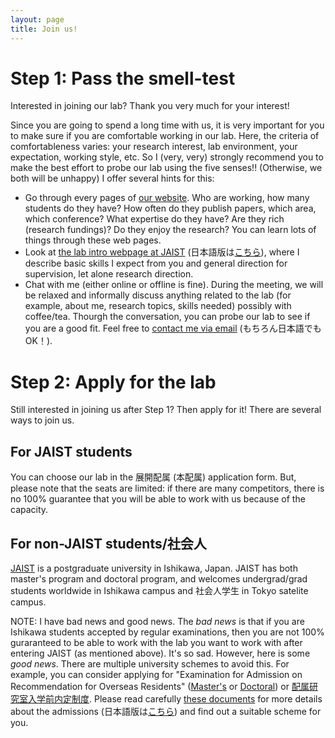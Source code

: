```yaml
---
layout: page
title: Join us!
---
```


# Step 1: Pass the smell-test

Interested in joining our lab? Thank you very much for your interest!

Since you are going to spend a long time with us, it is very important for you to make sure if you are comfortable working in our lab.
Here, the criteria of comfortableness varies: your research interest, lab environment, your expectation, working style, etc.
So I (very, very) strongly recommend you to make the best effort to probe our lab using the five senses!! (Otherwise, we both will be unhappy)
I offer several hints for this:

- Go through every pages of [our website](https://rebelsnlu-jaist.github.io/). Who are working, how many students do they have? How often do they publish papers, which area, which conference? What expertise do they have? Are they rich (research fundings)? Do they enjoy the research? You can learn lots of things through these web pages.
- Look at [the lab intro webpage at JAIST](https://www.jaist.ac.jp/english/laboratory/cs/inoue.html) (日本語版は[こちら](https://www.jaist.ac.jp/laboratory/cs/inoue.html)), where I describe basic skills I expect from you and general direction for supervision, let alone research direction.
- Chat with me (either online or offline is fine). During the meeting, we will be relaxed and informally discuss anything related to the lab (for example, about me, research topics, skills needed) possibly with coffee/tea.
Thourgh the conversation, you can probe our lab to see if you are a good fit. Feel free to [contact me via email](https://rebelsnlu-jaist.github.io/contact.html) (もちろん日本語でもOK！). 


# Step 2: Apply for the lab

Still interested in joining us after Step 1? Then apply for it! There are several ways to join us.


## For JAIST students

You can choose our lab in the 展開配属 (本配属) application form.
But, please note that the seats are limited: if there are many competitors, there is no 100% guarantee that you will be able to work with us because of the capacity.

## For non-JAIST students/社会人

[JAIST](http://www.jaist.ac.jp/english/) is a postgraduate university in Ishikawa, Japan.
JAIST has both master's program and doctoral program, and welcomes undergrad/grad students worldwide in Ishikawa campus and 社会人学生 in Tokyo satelite campus.

NOTE: I have bad news and good news.
The *bad news* is that if you are Ishikawa students accepted by regular examinations, then you are not 100% guraranteed to be able to work with the lab you want to work with after entering JAIST (as mentioned above).
It's so sad.
However, here is some *good news*.
There are multiple university schemes to avoid this.
For example, you can consider applying for "Examination for Admission on Recommendation for Overseas Residents" ([Master's](https://www.jaist.ac.jp/english/admissions/application-guide/guide-m.html) or [Doctoral](https://www.jaist.ac.jp/english/admissions/application-guide/guide-d.html)) or [配属研究室入学前内定制度](https://www.jaist.ac.jp/education/procedures/lab-assignment.html).
Please read carefully [these documents](https://www.jaist.ac.jp/english/admissions/) for more details about the admissions (日本語版は[こちら](https://www.jaist.ac.jp/education/procedures/)) and find out a suitable scheme for you.


